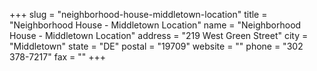 +++
slug = "neighborhood-house-middletown-location"
title = "Neighborhood House - Middletown Location"
name = "Neighborhood House - Middletown Location"
address = "219 West Green Street"
city = "Middletown"
state = "DE"
postal = "19709"
website = ""
phone = "302 378-7217"
fax = ""
+++
